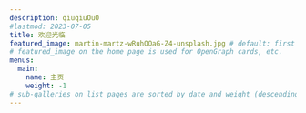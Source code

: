 ```yaml
---
description: qiuqiuOuO
#lastmod: 2023-07-05
title: 欢迎光临
featured_image: martin-martz-wRuhOOaG-Z4-unsplash.jpg # default: first image in this directory
# featured_image on the home page is used for OpenGraph cards, etc.
menus:
  main:
    name: 主页
    weight: -1
# sub-galleries on list pages are sorted by date and weight (descending)
---
```

